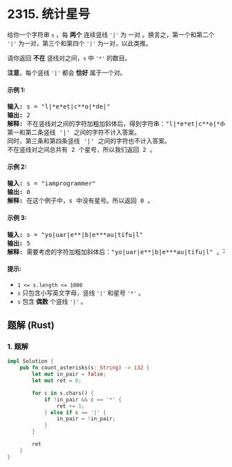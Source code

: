 # 2315. 统计星号
给你一个字符串 `s` ，每 **两个** 连续竖线 `'|'` 为 一对 。换言之，第一个和第二个 `'|'` 为一对，第三个和第四个 `'|'` 为一对，以此类推。

请你返回 **不在** 竖线对之间，`s` 中 `'*'` 的数目。

**注意**，每个竖线 `'|'` 都会 **恰好** 属于一个对。

#### 示例 1:
<pre>
<strong>输入:</strong> s = "l|*e*et|c**o|*de|"
<strong>输出:</strong> 2
<strong>解释:</strong> 不在竖线对之间的字符加粗加斜体后，得到字符串："l|*e*et|c**o|*de|" 。
第一和第二条竖线 '|' 之间的字符不计入答案。
同时，第三条和第四条竖线 '|' 之间的字符也不计入答案。
不在竖线对之间总共有 2 个星号，所以我们返回 2 。
</pre>

#### 示例 2:
<pre>
<strong>输入:</strong> s = "iamprogrammer"
<strong>输出:</strong> 0
<strong>解释:</strong> 在这个例子中，s 中没有星号。所以返回 0 。
</pre>

#### 示例 3:
<pre>
<strong>输入:</strong> s = "yo|uar|e**|b|e***au|tifu|l"
<strong>输出:</strong> 5
<strong>解释:</strong> 需要考虑的字符加粗加斜体后："yo|uar|e**|b|e***au|tifu|l" 。不在竖线对之间总共有 5 个星号。所以我们返回 5 。
</pre>

#### 提示:
* `1 <= s.length <= 1000`
* `s` 只包含小写英文字母，竖线 `'|'` 和星号 `'*'` 。
* `s` 包含 **偶数** 个竖线 `'|'` 。

## 题解 (Rust)

### 1. 题解
```Rust
impl Solution {
    pub fn count_asterisks(s: String) -> i32 {
        let mut in_pair = false;
        let mut ret = 0;

        for c in s.chars() {
            if !in_pair && c == '*' {
                ret += 1;
            } else if c == '|' {
                in_pair = !in_pair;
            }
        }

        ret
    }
}
```
